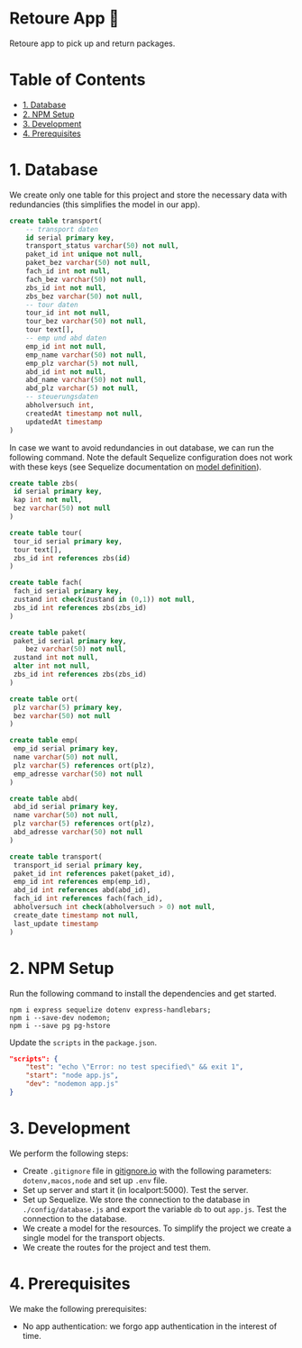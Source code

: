 <!-- omit in toc -->
# Retoure App 🚚

Retoure app to pick up and return packages.

<!-- omit in toc -->
# Table of Contents
<!-- toc here -->
- [1. Database](#1-database)
- [2. NPM Setup](#2-npm-setup)
- [3. Development](#3-development)
- [4. Prerequisites](#4-prerequisites)


# 1. Database

We create only one table for this project and store the necessary data with redundancies (this simplifies the model in our app). 

```sql 
create table transport(
	-- transport daten
	id serial primary key, 
	transport_status varchar(50) not null, 
	paket_id int unique not null, 
	paket_bez varchar(50) not null, 
	fach_id int not null, 
	fach_bez varchar(50) not null, 
	zbs_id int not null,
	zbs_bez varchar(50) not null,
	-- tour daten
	tour_id int not null,
	tour_bez varchar(50) not null, 
	tour text[],
	-- emp und abd daten
	emp_id int not null,
	emp_name varchar(50) not null, 
	emp_plz varchar(5) not null, 
	abd_id int not null, 
	abd_name varchar(50) not null, 
	abd_plz varchar(5) not null, 
	-- steuerungsdaten
	abholversuch int,
	createdAt timestamp not null, 
	updatedAt timestamp
)
```

In case we want to avoid redundancies in out database, we can run the following command. Note the default Sequelize configuration does not work with these keys (see Sequelize documentation on [model definition](https://sequelize.org/v5/manual/models-definition.html)).  

```sql
create table zbs(
 id serial primary key, 
 kap int not null, 
 bez varchar(50) not null
)

create table tour(
 tour_id serial primary key, 
 tour text[],
 zbs_id int references zbs(id)
)

create table fach(
 fach_id serial primary key, 
 zustand int check(zustand in (0,1)) not null,
 zbs_id int references zbs(zbs_id)
)

create table paket(
 paket_id serial primary key, 
    bez varchar(50) not null,
 zustand int not null, 
 alter int not null, 
 zbs_id int references zbs(zbs_id)
)

create table ort(
 plz varchar(5) primary key, 
 bez varchar(50) not null
)

create table emp(
 emp_id serial primary key, 
 name varchar(50) not null, 
 plz varchar(5) references ort(plz),
 emp_adresse varchar(50) not null
)

create table abd(
 abd_id serial primary key, 
 name varchar(50) not null, 
 plz varchar(5) references ort(plz),
 abd_adresse varchar(50) not null
)

create table transport(
 transport_id serial primary key, 
 paket_id int references paket(paket_id),
 emp_id int references emp(emp_id),
 abd_id int references abd(abd_id),
 fach_id int references fach(fach_id),
 abholversuch int check(abholversuch > 0) not null,
 create_date timestamp not null, 
 last_update timestamp
)
```

# 2. NPM Setup

Run the following command to install the dependencies and get started. 

```shell
npm i express sequelize dotenv express-handlebars;
npm i --save-dev nodemon; 
npm i --save pg pg-hstore
```

Update the `scripts` in the `package.json`. 

```json
"scripts": {
    "test": "echo \"Error: no test specified\" && exit 1",
    "start": "node app.js",
    "dev": "nodemon app.js"
}
```

# 3. Development

We perform the following steps:

- Create `.gitignore` file in [gitignore.io](https://www.toptal.com/developers/gitignore) with the following parameters: `dotenv,macos,node` and set up `.env` file. 
- Set up server and start it (in localport:5000). Test the server.
- Set up Sequelize. We store the connection to the database in `./config/database.js` and export the variable `db` to out `app.js`. Test the connection to the database.
- We create a model for the resources. To simplify the project we create a single model for the transport objects.
- We create the routes for the project and test them. 

# 4. Prerequisites

We make the following prerequisites:

- No app authentication: we forgo app authentication in the interest of time.
